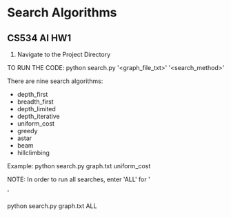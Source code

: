 # Search Algorithms
## CS534 AI HW1

1) Navigate to the Project Directory

TO RUN THE CODE:
  python search.py '<graph_file_txt>' '<search_method>'

There are nine search algorithms:
* depth_first
* breadth_first
* depth_limited
* depth_iterative
* uniform_cost
* greedy
* astar
* beam
* hillclimbing
	
Example: python search.py graph.txt uniform_cost	

NOTE: In order to run all searches, enter 'ALL' for 
'<search algorithm>'

python search.py graph.txt ALL
	 
 
